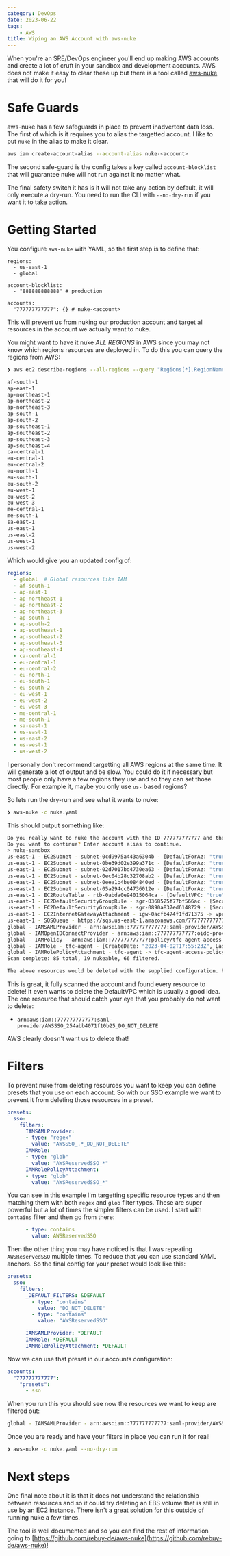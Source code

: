 ```yaml
---
category: DevOps
date: 2023-06-22
tags:
    - AWS
title: Wiping an AWS Account with aws-nuke
---
```

When you're an SRE/DevOps engineer you'll end up making AWS accounts and
create a lot of cruft in your sandbox and development accounts. AWS
does not make it easy to clear these up but there is a tool called
[aws-nuke](https://github.com/rebuy-de/aws-nuke) that will do it for you!

# Safe Guards
aws-nuke has a few safeguards in place to prevent inadvertent data loss.
The first of which is it requires you to alias the targetted account. I
like to put `nuke` in the alias to make it clear.

```bash
aws iam create-account-alias --account-alias nuke-<account>
```

The second safe-guard is the config takes a key called `account-blocklist`
that will guarantee nuke will not run against it no matter what. 

The final safety switch it has is it will not take any action by default,
it will only execute a dry-run.   You need to run the CLI with
`--no-dry-run` if you want it to take action.

# Getting Started
You configure `aws-nuke` with YAML, so the first step is to define that:

```
regions:
  - us-east-1
  - global

account-blocklist:
  - "888888888888" # production

accounts:
  "777777777777": {} # nuke-<account>
```

This will prevent us from nuking our production account and target all resources
in the account we actually want to nuke.

You might want to have it nuke *ALL REGIONS* in AWS since you may not know which
regions resources are deployed in.   To do this you can query the regions from AWS:

```bash
❯ aws ec2 describe-regions --all-regions --query "Regions[*].RegionName" --output text | xargs -n 1 | sort

af-south-1
ap-east-1
ap-northeast-1
ap-northeast-2
ap-northeast-3
ap-south-1
ap-south-2
ap-southeast-1
ap-southeast-2
ap-southeast-3
ap-southeast-4
ca-central-1
eu-central-1
eu-central-2
eu-north-1
eu-south-1
eu-south-2
eu-west-1
eu-west-2
eu-west-3
me-central-1
me-south-1
sa-east-1
us-east-1
us-east-2
us-west-1
us-west-2
```

Which would give you an updated config of:

```yaml
regions:
  - global  # Global resources like IAM
  - af-south-1
  - ap-east-1
  - ap-northeast-1
  - ap-northeast-2
  - ap-northeast-3
  - ap-south-1
  - ap-south-2
  - ap-southeast-1
  - ap-southeast-2
  - ap-southeast-3
  - ap-southeast-4
  - ca-central-1
  - eu-central-1
  - eu-central-2
  - eu-north-1
  - eu-south-1
  - eu-south-2
  - eu-west-1
  - eu-west-2
  - eu-west-3
  - me-central-1
  - me-south-1
  - sa-east-1
  - us-east-1
  - us-east-2
  - us-west-1
  - us-west-2
```

I personally don't recommend targetting all AWS regions at the same time.  It
will generate a lot of output and be slow.  You could do it if necessary but
most people only have a few regions they use and so they can set those directly.
For example it, maybe you only use `us-` based regions?


So lets run the dry-run and see what it wants to nuke:

```bash
❯ aws-nuke -c nuke.yaml
```

This should output something like:

```bash
Do you really want to nuke the account with the ID 777777777777 and the alias 'nuke-sandbox'?
Do you want to continue? Enter account alias to continue.
> nuke-sandbox
us-east-1 - EC2Subnet - subnet-0cd9975a443a6304b - [DefaultForAz: "true", DefaultVPC: "true", OwnerID: "777777777777"] - would remove
us-east-1 - EC2Subnet - subnet-0be39d02e399a371c - [DefaultForAz: "true", DefaultVPC: "true", OwnerID: "777777777777"] - would remove
us-east-1 - EC2Subnet - subnet-02d7017bd4730ea63 - [DefaultForAz: "true", DefaultVPC: "true", OwnerID: "777777777777"] - would remove
us-east-1 - EC2Subnet - subnet-0ec04b28c32708ab2 - [DefaultForAz: "true", DefaultVPC: "true", OwnerID: "777777777777"] - would remove
us-east-1 - EC2Subnet - subnet-0eea1b4be084840ed - [DefaultForAz: "true", DefaultVPC: "true", OwnerID: "777777777777"] - would remove
us-east-1 - EC2Subnet - subnet-05a294cc04736012e - [DefaultForAz: "true", DefaultVPC: "true", OwnerID: "777777777777"] - would remove
us-east-1 - EC2RouteTable - rtb-0abda0e94015064ca - [DefaultVPC: "true"] - would remove
us-east-1 - EC2DefaultSecurityGroupRule - sgr-0368525f77bf566ac - [SecurityGroupId: "sg-0a59900b52ced5e10"] - would remove
us-east-1 - EC2DefaultSecurityGroupRule - sgr-0890a837ed6148729 - [SecurityGroupId: "sg-0a59900b52ced5e10"] - would remove
us-east-1 - EC2InternetGatewayAttachment - igw-0acfb474f1fd71375 -> vpc-0be5d310ab44c239a - [DefaultVPC: "true"] - would remove
us-east-1 - SQSQueue - https://sqs.us-east-1.amazonaws.com/777777777777/example-sqs - would remove
global - IAMSAMLProvider - arn:aws:iam::777777777777:saml-provider/AWSSSO_254abb4071f10b25_DO_NOT_DELETE - would remove
global - IAMOpenIDConnectProvider - arn:aws:iam::777777777777:oidc-provider/app.terraform.io - [Arn: "arn:aws:iam::777777777777:oidc-provider/app.terraform.io"] - would remove
global - IAMPolicy - arn:aws:iam::777777777777:policy/tfc-agent-access-policy - [ARN: "arn:aws:iam::777777777777:policy/tfc-agent-access-policy", Name: "tfc-agent-access-policy", Path: "/", PolicyID: "ANPA2T6PZOBNWI76TKQRF"] - would remove
global - IAMRole - tfc-agent - [CreateDate: "2023-04-02T17:55:23Z", LastUsedDate: "2023-06-22T13:45:02Z", Name: "tfc-agent", Path: "/"] - would remove
global - IAMRolePolicyAttachment - tfc-agent -> tfc-agent-access-policy - [PolicyArn: "arn:aws:iam::777777777777:policy/tfc-agent-access-policy", PolicyName: "tfc-agent-access-policy", RoleCreateDate: "2023-04-02T17:55:23Z", RoleLastUsed: "2023-06-22T13:45:02Z", RoleName: "tfc-agent", RolePath: "/"] - would remove
Scan complete: 85 total, 19 nukeable, 66 filtered.

The above resources would be deleted with the supplied configuration. Provide --no-dry-run to actually destroy resources.
```

This is great, it fully scanned the account and found every resource to delete!
It even wants to delete the DefaultVPC which is usually a good idea.  The one
resource that should catch your eye that you probably do not want to delete:

- `arn:aws:iam::777777777777:saml-provider/AWSSSO_254abb4071f10b25_DO_NOT_DELETE`

AWS clearly doesn't want us to delete that!

# Filters
To prevent nuke from deleting resources you want to keep you can define presets
that you use on each account.  So with our SSO example we want to prevent it
from deleting those resources in a preset.

```yaml
presets:
  sso:
    filters:
      IAMSAMLProvider:
      - type: "regex"
        value: "AWSSSO_.*_DO_NOT_DELETE"
      IAMRole:
      - type: "glob"
        value: "AWSReservedSSO_*"
      IAMRolePolicyAttachment:
      - type: "glob"
        value: "AWSReservedSSO_*"
```
You can see in this example I'm targetting specific resource types and then
matching them with both `regex` and `glob` filter types. These are super
powerful but a lot of times the simpler filters can be used.  I start with
`contains` filter and then go from there:

```yaml
      - type: contains
        value: AWSReservedSSO
```

Then the other thing you may have noticed is that I was repeating
`AWSReservedSSO` multiple times.  To reduce that you can use standard YAML
anchors.   So the final config for your preset would look like this:

```yaml
presets:
  sso:
    filters:
      _DEFAULT_FILTERS: &DEFAULT
        - type: "contains"
          value: "DO_NOT_DELETE"
        - type: "contains"
          value: "AWSReservedSSO"

      IAMSAMLProvider: *DEFAULT
      IAMRole: *DEFAULT
      IAMRolePolicyAttachment: *DEFAULT
```
Now we can use that preset in our accounts configuration:

```yaml
accounts:
  "777777777777":
    "presets":
      - sso
```

When you run this you should see now the resources we want to keep are filtered
out:

```bash
global - IAMSAMLProvider - arn:aws:iam::777777777777:saml-provider/AWSSSO_254abb4071f10b25_DO_NOT_DELETE - filtered by config
```

Once you are ready and have your filters in place you can run it for real!

```bash
❯ aws-nuke -c nuke.yaml --no-dry-run
```

# Next steps
One final note about it is that it does not understand the relationship between
resources and so it could try deleting an EBS volume that is still in use by an
EC2 instance.  There isn't a great solution for this outside of running nuke a
few times.

The tool is well documented and so you can find the rest of information going to 
[https://github.com/rebuy-de/aws-nuke](https://github.com/rebuy-de/aws-nuke)!

